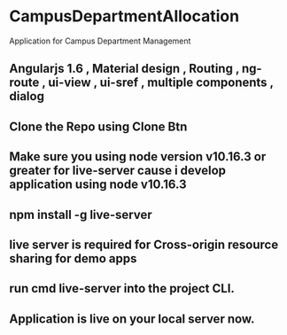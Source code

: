 # CampusDepartmentAllocation
Application for Campus Department Management

## Angularjs 1.6 ,  Material design , Routing , ng-route , ui-view , ui-sref , multiple components , dialog

## Clone the Repo using Clone Btn

## Make sure you using node version v10.16.3 or greater for live-server cause i develop application using node v10.16.3

## npm install -g live-server

## live server is required for Cross-origin resource sharing for demo apps

## run cmd live-server into the project CLI.

## Application is live on your local server now.

